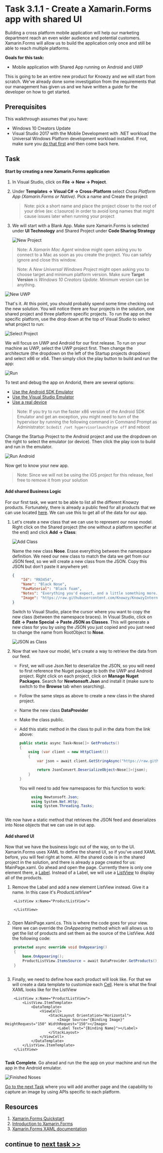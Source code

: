 # Task 3.1.1 - Create a Xamarin.Forms app with shared UI

Building a cross platform mobile application will help our marketing department reach an even wider audience and potential customers. Xamarin.Forms will allow us to build the application only once and still be able to reach multiple platforms. 

**Goals for this task:**
* Mobile application with Shared App running on Android and UWP

This is going to be an entire new product for Knowzy and we will start from scratch. We've already done some investigation from the requirements that our management has given us and we have written a guide for the developer on how to get started.

## Prerequisites 

This walkthrough assumes that you have:
* Windows 10 Creators Update
* Visual Studio 2017 with the Mobile Development with .NET workload the Universal Windows Platform development workload installed. If not, make sure you [do that first](https://docs.microsoft.com/en-us/visualstudio/install/install-visual-studio) and then come back here.

## Task 

#### Start by creating a new Xamarin.Forms application

1. In Visual Studio, click on **File -> New -> Project**. 

2. Under **Templates -> Visual C# -> Cross-Platform** select *Cross Platform App (Xamarin.Forms or Native)*. Pick a name and Create the project
    > Note: pick a short name and place the project closer to the root of your drive (ex: c:\source) in order to avoid long names that might cause issues later when running your project

3. We will start with a Blank App. Make sure Xamarin.Forms is selected under **UI Technology** and Shared Project under **Code Sharing Strategy**

    ![New Project](images/new_project.png)

> Note: A *Xamarin Mac Agent* window might open asking you to connect to a Mac as soon as you create the project. You can safely ignore and close this window.

> Note: A *New Universal Windows Project* might open asking you to choose target and minimum platform version. Make sure **Target Version** is *Windows 10 Creators Update*. Minimum version can be anything.

![New UWP](images/new_uwp.png)

That's it. At this point, you should probably spend some time checking out the new solution. You will notice there are four projects in the solution, one shared project and three platform specific projects. To run the app on the specific platform, use the drop down at the top of Visual Studio to select what project to run:

![Select Project](images/select_platform.png)

We will focus on UWP and Android for our first release. To run on your machine as UWP, select the UWP project first. Then change the architecture (the dropdown on the left of the Startup projects dropdown) and select x86 or x64. Then simply click the play button to build and run the app:

![Run](images/run.png)

To test and debug the app on Andorid, there are several options:
* [Use the Android SDK Emulator](https://developer.xamarin.com/guides/android/deployment,_testing,_and_metrics/debug-on-emulator/android-sdk-emulator/)
* [Use the Visual Studio Emulator](https://developer.xamarin.com/guides/android/deployment,_testing,_and_metrics/debug-on-emulator/visual-studio-android-emulator/)
* [Use a real device](https://developer.xamarin.com/guides/android/deployment,_testing,_and_metrics/debug-on-device/)

> Note: If you try to run the faster x86 version of the Android SDK Emulator and get an exception, you might need to turn of the hypervisor by running the following command in Command Prompt as Administrator: ```bcdedit /set hypervisorlaunchtype off``` and reboot

Change the Startup Project to the Android project and use the dropdown on the right to select the emulator (or device). Then click the play icon to build and run in the emulator.

![Run Android](images/run_android.png)

Now get to know your new app.

> Note: Since we will not be using the iOS project for this release, feel free to remove it from your solution

#### Add shared Business Logic

For our first task, we want to be able to list all the different Knowzy products. Fortunately, there is already a public feed for all products that we can use located [here](https://raw.githubusercontent.com/Knowzy/KnowzyInternalApps/master/src/Noses/noses.json). We can use this to get all of the data for our app. 

1. Let's create a new class that we can use to represent our nose model. Right click on the Shared project (the one without a platform specifier at the end) and click **Add -> Class**:

    ![Add Class](images/add_class.png)

    Name the new class **Nose**. Erase everything between the namespace definition. We need our new class to match the data we get from our JSON feed, so we will create a new class from the JSON. Copy this JSON but don't paste it anywhere yet:

    ```json
    {
        "Id": "RN3454",
        "Name": "Black Nose",
        "RawMaterial": "Black foam",
        "Notes": "Everything you'd expect, and a little something more.",
        "Image": "https://raw.githubusercontent.com/Knowzy/KnowzyInternalApps/master/src/Noses/Frabicnose400x300.jpg"
    }
    ```

    Switch to Visual Studio, place the cursor where you want to copy the new class (between the namespace braces). In Visual Studio, click on **Edit -> Paste Special -> Paste JSON as Classes**. This will generate a new class for you by using the JSON you just copied and you just need to change the name from RootObject to **Nose**.

    ![JSON as Class](images/json_as_class.png)

2. Now that we have our model, let's create a way to retrieve the data from our feed. 
    * First, we will use Json.Net to deserialize the JSON, so you will need to first reference the Nuget package to both the UWP and Android project. Right click on each project, click on **Manage Nuget Packages**. Search for **Newtonsoft.Json** and install it (make sure to switch to the **Browse** tab when searching).

    * Follow the same steps as above to create a new class in the shared project. 
    * Name the new class **DataProvider**
    * Make the class public. 
    * Add this static method in the class to pull in the data from the link above:

        ```csharp
        public static async Task<Nose[]> GetProducts()
        {
            using (var client = new HttpClient())
            {
                var json = await client.GetStringAsync("https://raw.githubusercontent.com/Knowzy/KnowzyInternalApps/master/src/Noses/noses.json");

                return JsonConvert.DeserializeObject<Nose[]>(json);
            }
        }
        ```

        You will need to add few namespaces for this function to work:

```csharp
            using Newtonsoft.Json;
            using System.Net.Http;
            using System.Threading.Tasks;
            
```

   We now have a static method that retrieves the JSON feed and deserializes into Nose objects that we can use in out app.

#### Add shared UI

Now that we have the business logic out of the way, on to the UI. Xamarin.Forms uses XAML to define the shared UI, so if you've used XAML before, you will feel right at home. All the shared code is in the shared project in the solution, and there is already a page created for us: MainPage.xaml. Go ahead and open the page. Currently there is only one element there, a [Label](https://developer.xamarin.com/guides/xamarin-forms/user-interface/text/label/). Instead of a Label, we will use a [ListView](https://developer.xamarin.com/guides/xamarin-forms/user-interface/listview/) to display all of the products.

1. Remove the Label and add a new element ListView instead. Give it a name. In this case it's *ProductListView**

```xaml
    <ListView x:Name="ProductListView">

    </ListView>
    
 ```

2. Open MainPage.xaml.cs. This is where the code goes for your view. Here we can override the *OnAppearing* method which will allows us to get the list of products and set them as the source of the ListView. Add the following code:

```csharp
    protected async override void OnAppearing()
    {
        base.OnAppearing();
        ProductListView.ItemsSource = await DataProvider.GetProducts();
    }
    
 ```

3. Finally, we need to define how each product will look like. For that we will create a data template to customize each [Cell](https://developer.xamarin.com/guides/xamarin-forms/user-interface/listview/customizing-cell-appearance/). Here is what the final XAML looks like for the ListView

```xaml
    <ListView x:Name="ProductListView">
        <ListView.ItemTemplate>
            <DataTemplate>
                <ViewCell>
                    <StackLayout Orientation="Horizontal">
                        <Image Source="{Binding Image}" HeightRequest="150" WidthRequest="150"></Image>
                        <Label Text="{Binding Name}"></Label>
                    </StackLayout>
                </ViewCell>
            </DataTemplate>
        </ListView.ItemTemplate>
    </ListView>
    
```

**Task Complete**. Go ahead and run the the app on your machine and run the app in the Android emulator.

![Finished Noses](images/noses_finished.png)

[Go to the next Task](312_Camera.md) where you will add another page and the capability to capture an image by using APIs specific to each platform.

## Resources

1. [Xamarin.Forms Quickstart](https://developer.xamarin.com/guides/xamarin-forms/getting-started/hello-xamarin-forms/quickstart/)
2. [Introduction to Xamarin.Forms](https://developer.xamarin.com/guides/xamarin-forms/getting-started/introduction-to-xamarin-forms/)
3. [Xamarin.Forms XAML documentation](https://developer.xamarin.com/guides/xamarin-forms/xaml/)

## continue to [next task >> ](312_Camera.md)
